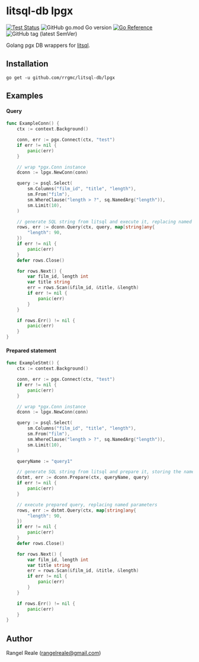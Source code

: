 # litsql-db lpgx

[![Test Status](https://github.com/rrgmc/litsql-db/actions/workflows/go.yml/badge.svg)](https://github.com/rrgmc/litsql-db/actions/workflows/go.yml) ![GitHub go.mod Go version](https://img.shields.io/github/go-mod/go-version/rrgmc/litsql-db) [![Go Reference](https://pkg.go.dev/badge/github.com/rrgmc/litsql-db/lpgx.svg)](https://pkg.go.dev/github.com/rrgmc/litsql-db/lpgx) ![GitHub tag (latest SemVer)](https://img.shields.io/github/v/tag/rrgmc/litsql-db)

Golang pgx DB wrappers for [litsql](https://github.com/rrgmc/litsql).

## Installation

```shell
go get -u github.com/rrgmc/litsql-db/lpgx
```

## Examples

#### Query

```go
func ExampleConn() {
    ctx := context.Background()

    conn, err := pgx.Connect(ctx, "test")
    if err != nil {
        panic(err)
    }

    // wrap *pgx.Conn instance
    dconn := lpgx.NewConn(conn)

    query := psql.Select(
        sm.Columns("film_id", "title", "length"),
        sm.From("film"),
        sm.WhereClause("length > ?", sq.NamedArg("length")),
        sm.Limit(10),
    )

    // generate SQL string from litsql and execute it, replacing named parameters.
    rows, err := dconn.Query(ctx, query, map[string]any{
        "length": 90,
    })
    if err != nil {
        panic(err)
    }
    defer rows.Close()

    for rows.Next() {
        var film_id, length int
        var title string
        err = rows.Scan(&film_id, &title, &length)
        if err != nil {
            panic(err)
        }
    }

    if rows.Err() != nil {
        panic(err)
    }
}
```

#### Prepared statement

```go
func ExampleStmt() {
    ctx := context.Background()

    conn, err := pgx.Connect(ctx, "test")
    if err != nil {
        panic(err)
    }

    // wrap *pgx.Conn instance
    dconn := lpgx.NewConn(conn)

    query := psql.Select(
        sm.Columns("film_id", "title", "length"),
        sm.From("film"),
        sm.WhereClause("length > ?", sq.NamedArg("length")),
        sm.Limit(10),
    )

    queryName := "query1"

    // generate SQL string from litsql and prepare it, storing the named parameters to be replaced later
    dstmt, err := dconn.Prepare(ctx, queryName, query)
    if err != nil {
        panic(err)
    }

    // execute prepared query, replacing named parameters
    rows, err := dstmt.Query(ctx, map[string]any{
        "length": 90,
    })
    if err != nil {
        panic(err)
    }
    defer rows.Close()

    for rows.Next() {
        var film_id, length int
        var title string
        err = rows.Scan(&film_id, &title, &length)
        if err != nil {
            panic(err)
        }
    }

    if rows.Err() != nil {
        panic(err)
    }
}
```

## Author

Rangel Reale (rangelreale@gmail.com)

